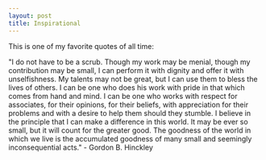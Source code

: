 ```yaml
---
layout: post
title: Inspirational
---
```


This is one of my favorite quotes of all time:

"I do not have to be a scrub. Though my work may be menial, though my contribution may be small, I can perform it with dignity and offer it with unselfishness. My talents may not be great, but I can use them to bless the lives of others. I can be one who does his work with pride in that which comes from hand and mind. I can be one who works with respect for associates, for their opinions, for their beliefs, with appreciation for their problems and with a desire to help them should they stumble. I believe in the principle that I can make a difference in this world. It may be ever so small, but it will count for the greater good. The goodness of the world in which we live is the accumulated goodness of many small and seemingly inconsequential acts." - Gordon B. Hinckley

<!---
This was the original post. Use this as a template. Titled: 2014-3-3-Hello-World.md
---
layout: post
title: You're up and running!
---

Next you can update your site name, avatar and other options using the _config.yml file in the root of your repository (shown below).

![_config.yml]({{ site.baseurl }}/images/config.png)

The easiest way to make your first post is to edit this one. Go into /_posts/ and update the Hello World markdown file. For more instructions head over to the [Jekyll Now repository](https://github.com/barryclark/jekyll-now) on GitHub.
-->
